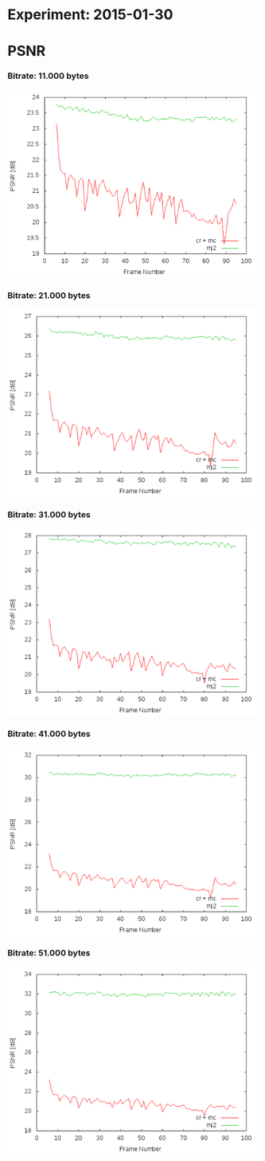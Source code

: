 Experiment: 2015-01-30
======================

PSNR
====

### Bitrate: 11.000 bytes

![](../assets/psnr_11000.png)

### Bitrate: 21.000 bytes

![](../assets/psnr_21000.png)

### Bitrate: 31.000 bytes

![](../assets/psnr_31000.png)

### Bitrate: 41.000 bytes

![](../assets/psnr_41000.png)

### Bitrate: 51.000 bytes

![](../assets/psnr_51000.png)